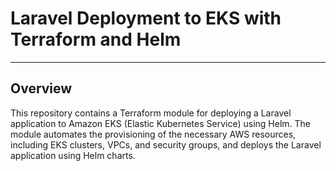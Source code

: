 # Laravel Deployment to EKS with Terraform and Helm

---

## Overview

This repository contains a Terraform module for deploying a Laravel application to Amazon EKS (Elastic Kubernetes Service) using Helm. The module automates the provisioning of the necessary AWS resources, including EKS clusters, VPCs, and security groups, and deploys the Laravel application using Helm charts.
